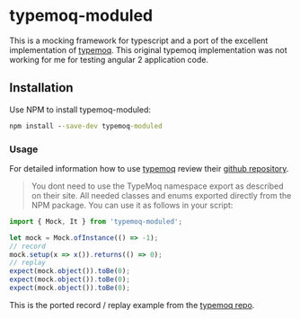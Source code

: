 # typemoq-moduled

This is a mocking framework for typescript and a port of the excellent implementation of [typemoq](https://github.com/florinn/typemoq). This original typemoq implementation was not working for me for testing angular 2 application code.

## Installation

Use NPM to install typemoq-moduled:

```cmd
npm install --save-dev typemoq-moduled 
```

### Usage

For detailed information how to use [typemoq](https://github.com/florinn/typemoq) review their [github repository](https://github.com/florinn/typemoq).

> You dont need to use the TypeMoq namespace export as described on their site. All needed classes and enums exported directly from the NPM package. You can use it as follows in your script:

```typescript
import { Mock, It } from 'typemoq-moduled';

let mock = Mock.ofInstance(() => -1);
// record
mock.setup(x => x()).returns(() => 0);
// replay
expect(mock.object()).toBe(0);
expect(mock.object()).toBe(0);
expect(mock.object()).toBe(0);

```

This is the ported record / replay example from the [typemoq repo](https://github.com/florinn/typemoq).
